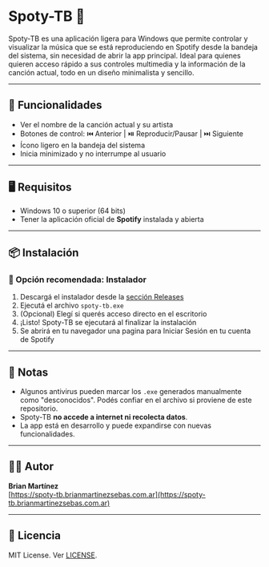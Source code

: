 # Spoty-TB 🎵

Spoty-TB es una aplicación ligera para Windows que permite controlar y visualizar la música que se está reproduciendo en Spotify desde la bandeja del sistema, sin necesidad de abrir la app principal. Ideal para quienes quieren acceso rápido a sus controles multimedia y la información de la canción actual, todo en un diseño minimalista y sencillo.



---

## 🧩 Funcionalidades

- Ver el nombre de la canción actual y su artista
- Botones de control: ⏮️ Anterior | ⏯️ Reproducir/Pausar | ⏭️ Siguiente
- Ícono ligero en la bandeja del sistema
- Inicia minimizado y no interrumpe al usuario

---

## 🖥️ Requisitos

- Windows 10 o superior (64 bits)
- Tener la aplicación oficial de **Spotify** instalada y abierta

---

## 📦 Instalación

### 🔹 Opción recomendada: Instalador

1. Descargá el instalador desde la [sección Releases](https://github.com/Brianmartinezsebas/Spoty-TB/releases)
2. Ejecutá el archivo `spoty-tb.exe`
3. (Opcional) Elegí si querés acceso directo en el escritorio
4. ¡Listo! Spoty-TB se ejecutará al finalizar la instalación
5. Se abrirá en tu navegador una pagina para Iniciar Sesión en tu cuenta de Spotify


---

## 🚫 Notas

- Algunos antivirus pueden marcar los `.exe` generados manualmente como "desconocidos". Podés confiar en el archivo si proviene de este repositorio.
- Spoty-TB **no accede a internet ni recolecta datos**.
- La app está en desarrollo y puede expandirse con nuevas funcionalidades.

---

## 👨‍💻 Autor

**Brian Martínez**  
[https://spoty-tb.brianmartinezsebas.com.ar](https://spoty-tb.brianmartinezsebas.com.ar)

---

## 📜 Licencia

MIT License. Ver [LICENSE](./LICENSE).

